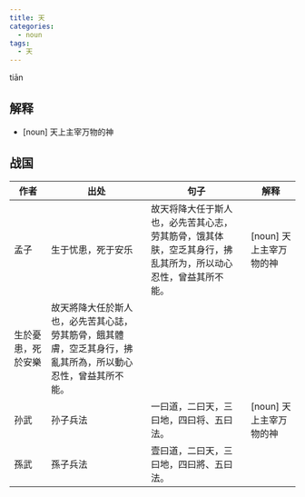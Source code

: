 ```yaml
---
title: 天
categories:
  - noun
tags:
  - 天
---
```


tiān
<!-- more -->

## 解释
* [noun] 天上主宰万物的神

## 战国

作者|出处|句子|解释
---|---|---|---
孟子|生于忧患，死于安乐|故天将降大任于斯人也，必先苦其心志，劳其筋骨，饿其体肤，空乏其身行，拂乱其所为，所以动心忍性，曾益其所不能。|[noun] 天上主宰万物的神
 |生於憂患，死於安樂|故天將降大任於斯人也，必先苦其心誌，勞其筋骨，餓其體膚，空乏其身行，拂亂其所為，所以動心忍性，曾益其所不能。|
孙武|孙子兵法|一曰道，二曰天，三曰地，四曰将、五曰法。| [noun] 天上主宰万物的神
孫武|孫子兵法|壹曰道，二曰天，三曰地，四曰將、五曰法。
